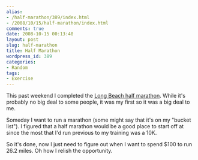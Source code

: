 ```yaml
---
alias:
- /half-marathon/389/index.html
- /2008/10/15/half-marathon/index.html
comments: true
date: 2008-10-15 00:13:40
layout: post
slug: half-marathon
title: Half Marathon
wordpress_id: 389
categories:
- Random
tags:
- Exercise
---
```


This past weekend I completed the [Long Beach half marathon](http://runlongbeach.com/site5.aspx).  While it's probably no big deal to some people, it was my first so it was a big deal to me.  

Someday I want to run a marathon (some might say that it's on my "bucket list").  I figured that a half marathon would be a good place to start off at since the most that I'd run previous to my training was a 10K.

So it's done, now I just need to figure out when I want to spend $100 to run 26.2 miles.  Oh how I relish the opportunity.
